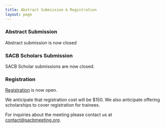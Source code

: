 ```yaml
---
title: Abstract Submission & Registration
layout: page
---
```


### Abstract Submission

Abstract submission is now closed

### SACB Scholars Submission

SACB Scholar submissions are now closed.

### Registration

[Registration](https://cvent.me/747BO2) is now open.

We anticipate that registration cost will be $150. We also anticipate offering scholarships to cover registration for trainees.




For inquiries about the meeting please contact us at [contact@sacbmeeting.org](mailto:contact@sacbmeeting.org).
